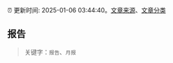 :alarm_clock: 更新时间: 2025-01-06 03:44:40。[文章来源](/README.md)、[文章分类](/TAGS.md)

## 报告


> 关键字：`报告`、`月报`



